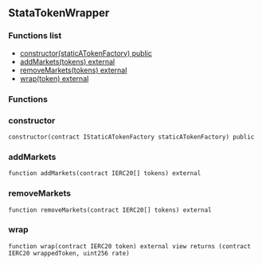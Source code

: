 
## StataTokenWrapper

### Functions list
- [constructor(staticATokenFactory) public](#constructor)
- [addMarkets(tokens) external](#addmarkets)
- [removeMarkets(tokens) external](#removemarkets)
- [wrap(token) external](#wrap)

### Functions
### constructor

```solidity
constructor(contract IStaticATokenFactory staticATokenFactory) public
```

### addMarkets

```solidity
function addMarkets(contract IERC20[] tokens) external
```

### removeMarkets

```solidity
function removeMarkets(contract IERC20[] tokens) external
```

### wrap

```solidity
function wrap(contract IERC20 token) external view returns (contract IERC20 wrappedToken, uint256 rate)
```

